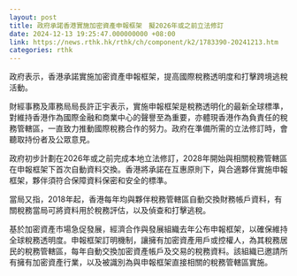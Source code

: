 ```yaml
---
layout: post
title: 政府承諾香港實施加密資產申報框架　擬2026年或之前立法修訂
date: 2024-12-13 19:25:47.000000000 +08:00
link: https://news.rthk.hk/rthk/ch/component/k2/1783390-20241213.htm
categories: rthk
---
```


政府表示，香港承諾實施加密資產申報框架，提高國際稅務透明度和打擊跨境逃稅活動。

財經事務及庫務局局長許正宇表示，實施申報框架是稅務透明化的最新全球標準，對維持香港作為國際金融和商業中心的聲譽至為重要，亦體現香港作為負責任的稅務管轄區，一直致力推動國際稅務合作的努力。政府在準備所需的立法修訂時，會聽取持份者及公眾意見。

政府初步計劃在2026年或之前完成本地立法修訂，2028年開始與相關稅務管轄區在申報框架下首次自動資料交換。香港將承諾在互惠原則下，與合適夥伴實施申報框架，夥伴須符合保障資料保密和安全的標準。

當局又指，2018年起，香港每年均與夥伴稅務管轄區自動交換財務帳戶資料，有關稅務當局可將資料用於稅務評估，以及偵查和打擊逃稅。

基於加密資產市場急促發展，經濟合作與發展組織去年公布申報框架，以確保維持全球稅務透明度。申報框架訂明機制，讓擁有加密資產用戶或控權人，為其稅務居民的稅務管轄區，每年自動交換加密資產帳戶及交易的稅務資料。該組織已邀請所有擁有加密資產行業，以及被識別為與申報框架直接相關的稅務管轄區實施。
